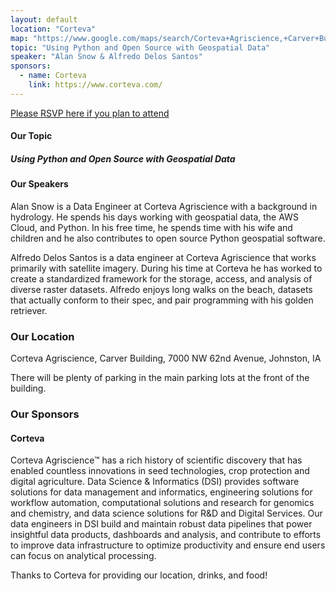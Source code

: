 ```yaml
---
layout: default
location: "Corteva"
map: "https://www.google.com/maps/search/Corteva+Agriscience,+Carver+Building,+7000+NW+62nd+Avenue,+Johnston,+IA/@41.6712211,-93.7168065,17z/data=!3m1!4b1"
topic: "Using Python and Open Source with Geospatial Data"
speaker: "Alan Snow & Alfredo Delos Santos"
sponsors:
  - name: Corteva
    link: https://www.corteva.com/
---
```


[Please RSVP here if you plan to attend](https://www.eventbrite.com/e/october-2019-meeting-tickets-72466263545)

#### Our Topic

##### Using Python and Open Source with Geospatial Data

#### Our Speakers

Alan Snow is a Data Engineer at Corteva Agriscience with a background in hydrology. He spends his days working with geospatial data, the AWS Cloud, and Python. In his free time, he spends time with his wife and children and he also contributes to open source Python geospatial software.

Alfredo Delos Santos is a data engineer at Corteva Agriscience that works primarily with satellite imagery. During his time at Corteva he has worked to create a standardized framework for the storage, access, and analysis of diverse raster datasets. Alfredo enjoys long walks on the beach, datasets that actually conform to their spec, and pair programming with his golden retriever.

### Our Location

Corteva Agriscience, Carver Building, 7000 NW 62nd Avenue, Johnston, IA

There will be plenty of parking in the main parking lots at the front of the building.


### Our Sponsors

#### Corteva

Corteva Agriscience™ has a rich history of scientific discovery that has enabled countless innovations in seed technologies, crop protection and digital agriculture.  Data Science & Informatics (DSI) provides software solutions for data management and informatics, engineering solutions for workflow automation, computational solutions and research for genomics and chemistry, and data science solutions for R&D and Digital Services.  Our data engineers in DSI build and maintain robust data pipelines that power insightful data products, dashboards and analysis, and contribute to efforts to improve data infrastructure to optimize productivity and ensure end users can focus on analytical processing.



Thanks to Corteva for providing our location, drinks, and food!


